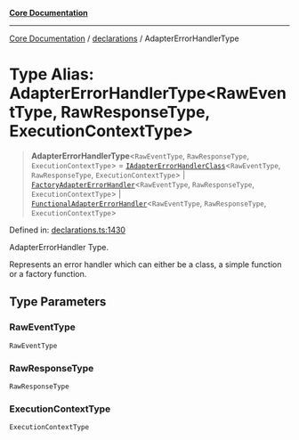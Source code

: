 [**Core Documentation**](../../README.md)

***

[Core Documentation](../../README.md) / [declarations](../README.md) / AdapterErrorHandlerType

# Type Alias: AdapterErrorHandlerType\<RawEventType, RawResponseType, ExecutionContextType\>

> **AdapterErrorHandlerType**\<`RawEventType`, `RawResponseType`, `ExecutionContextType`\> = [`IAdapterErrorHandlerClass`](IAdapterErrorHandlerClass.md)\<`RawEventType`, `RawResponseType`, `ExecutionContextType`\> \| [`FactoryAdapterErrorHandler`](FactoryAdapterErrorHandler.md)\<`RawEventType`, `RawResponseType`, `ExecutionContextType`\> \| [`FunctionalAdapterErrorHandler`](FunctionalAdapterErrorHandler.md)\<`RawEventType`, `RawResponseType`, `ExecutionContextType`\>

Defined in: [declarations.ts:1430](https://github.com/stonemjs/core/blob/3581a30de158e951ead319c3cc6abead0be9639f/src/declarations.ts#L1430)

AdapterErrorHandler Type.

Represents an error handler which can either be a class, a simple function or a factory function.

## Type Parameters

### RawEventType

`RawEventType`

### RawResponseType

`RawResponseType`

### ExecutionContextType

`ExecutionContextType`
